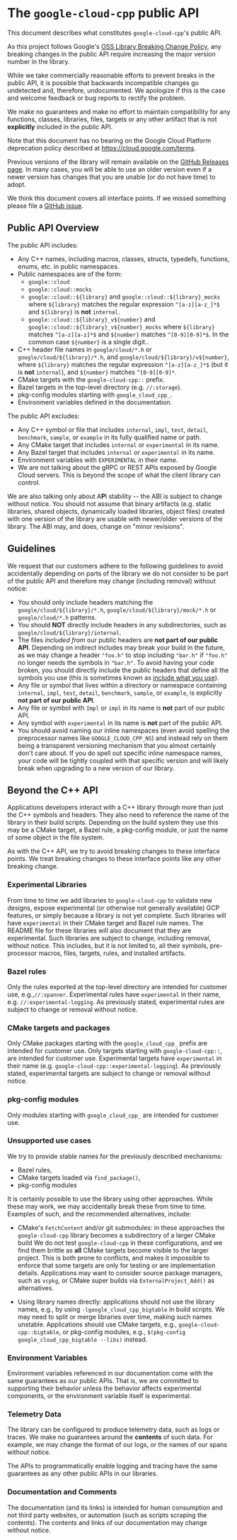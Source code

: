 # The `google-cloud-cpp` public API

This document describes what constitutes `google-cloud-cpp`'s public API.

As this project follows Google's [OSS Library Breaking Change Policy], any
breaking changes in the public API require increasing the major version number
in the library.

While we take commercially reasonable efforts to prevent breaks in the public
API, it is possible that backwards incompatible changes go undetected and,
therefore, undocumented. We apologize if this is the case and welcome feedback
or bug reports to rectify the problem.

We make no guarantees and make no effort to maintain compatibility for any
functions, classes, libraries, files, targets or any other artifact that is not
**explicitly** included in the public API.

Note that this document has no bearing on the Google Cloud Platform deprecation
policy described at https://cloud.google.com/terms.

Previous versions of the library will remain available on the
[GitHub Releases page]. In many cases, you will be able to use an older version
even if a newer version has changes that you are unable (or do not have time) to
adopt.

We think this document covers all interface points. If we missed something
please file a [GitHub issue][github-issue].

## Public API Overview

The public API includes:

- Any C++ names, including macros, classes, structs, typedefs, functions, enums,
  etc. in public namespaces.
- Public namespaces are of the form:
  - `google::cloud`
  - `google::cloud::mocks`
  - `google::cloud::${library}` and `google::cloud::${library}_mocks` where
    `${library}` matches the regular expression `^[a-z][a-z_]*$` and
    `${library}` is **not** `internal`.
  - `google::cloud::${library}_v${number}` and
    `google::cloud::${library}_v${number}_mocks` where `${library}` matches
    `^[a-z][a-z]*$` and `${number}` matches `^[0-9][0-9]*$`. In the common
    case `${number}` is a single digit..
- C++ header file names in `google/cloud/*.h` or `google/cloud/${library}/*.h`,
  and `google/cloud/${library}/v${number}`, where `${library}` matches the
  regular expression `^[a-z][a-z_]*$` (but it is **not** `internal`), and
  `${number}` matches `^[0-9][0-9]*`.
- CMake targets with the `google-cloud-cpp::` prefix.
- Bazel targets in the top-level directory (e.g. `//:storage`).
- pkg-config modules starting with `google_cloud_cpp_`.
- Environment variables defined in the documentation.

The public API excludes:

- Any C++ symbol or file that includes `internal`, `impl`, `test`, `detail`,
  `benchmark`, `sample`, or `example` in its fully qualified name or path.
- Any CMake target that includes `internal` or `experimental` in its name.
- Any Bazel target that includes `internal` or `experimental` in its name.
- Environment variables with `EXPERIMENTAL` in their name.
- We are not talking about the gRPC or REST APIs exposed by Google Cloud
  servers. This is beyond the scope of what the client library can control.

We are also talking only about A**P**I stability -- the ABI is subject to change
without notice. You should not assume that binary artifacts (e.g. static
libraries, shared objects, dynamically loaded libraries, object files) created
with one version of the library are usable with newer/older versions of the
library. The ABI may, and does, change on "minor revisions".

## Guidelines

We request that our customers adhere to the following guidelines to avoid
accidentally depending on parts of the library we do not consider to be part of
the public API and therefore may change (including removal) without notice:

- You should only include headers matching the `google/cloud/${library}/*.h`,
  `google/cloud/${library}/mock/*.h` or `google/cloud/*.h` patterns.
- You should **NOT** directly include headers in any subdirectories, such as
  `google/cloud/${library}/internal`.
- The files *included from* our public headers are **not part of our public
  API**. Depending on indirect includes may break your build in the future, as
  we may change a header `"foo.h"` to stop including `"bar.h"` if `"foo.h"` no
  longer needs the symbols in `"bar.h"`. To avoid having your code broken, you
  should directly include the public headers that define all the symbols you
  use (this is sometimes known as [include what you use]).
- Any file or symbol that lives within a directory or namespace containing
  `internal`, `impl`, `test`, `detail`, `benchmark`, `sample`, or `example`, is
  explicitly **not part of our public API**.
- Any file or symbol with `Impl` or `impl` in its name is **not** part of our
  public API.
- Any symbol with `experimental` in its name is **not** part of the public API.
- You should avoid naming our inline namespaces (even avoid spelling the
  preprocessor names like `GOOGLE_CLOUD_CPP_NS`) and instead rely on them being
  a transparent versioning mechanism that you almost certainly don't care
  about. If you do spell out specific inline namespace names, your code will be
  tightly coupled with that specific version and will likely break when
  upgrading to a new version of our library.

## Beyond the C++ API

Applications developers interact with a C++ library through more than just
the C++ symbols and headers. They also need to reference the name of the
library in their build scripts. Depending on the build system they use
this may be a CMake target, a Bazel rule, a pkg-config module, or just the
name of some object in the file system.

As with the C++ API, we try to avoid breaking changes to these interface
points.  We treat breaking changes to these interface points like any other
breaking change.

### Experimental Libraries

From time to time we add libraries to `google-cloud-cpp` to validate new
designs, expose experimental (or otherwise not generally available) GCP
features, or simply because a library is not yet complete. Such libraries
will have `experimental` in their CMake target and Bazel rule names. The
README file for these libraries will also document that they are experimental.
Such libraries are subject to change, including removal, without notice.
This includes, but it is not limited to, all their symbols, pre-processor
macros, files, targets, rules, and installed artifacts.

### Bazel rules

Only the rules exported at the top-level directory are intended for customer
use, e.g.,`//:spanner`. Experimental rules have `experimental` in their name,
e.g. `//:experimental-logging`. As previously stated, experimental rules are
subject to change or removal without notice.

### CMake targets and packages

Only CMake packages starting with the `google_cloud_cpp_` prefix are intended
for customer use. Only targets starting with `google-cloud-cpp::`, are intended
for customer use. Experimental targets have `experimental` in their name (e.g.
`google-cloud-cpp::experimental-logging`). As previously stated, experimental
targets are subject to change or removal without notice.

### pkg-config modules

Only modules starting with `google_cloud_cpp_` are intended for customer use.

### Unsupported use cases

We try to provide stable names for the previously described mechanisms:

- Bazel rules,
- CMake targets loaded via `find_package()`,
- pkg-config modules

It is certainly possible to use the library using other approaches. While
these may work, we may accidentally break these from time to time. Examples of
such, and the recommended alternatives, include:

- CMake's `FetchContent` and/or git submodules: in these approaches the
  `google-cloud-cpp` library becomes a subdirectory of a larger CMake build
  We do not test `google-cloud-cpp` in these  configurations, and we find them
  brittle as **all** CMake targets become visible to the larger project.
  This is both prone to conflicts, and makes it impossible to enforce that
  some targets are only for testing or are implementation details.
  Applications may want to consider source package managers, such as
  `vcpkg`, or CMake super builds via `ExternalProject_Add()` as alternatives.

- Using library names directly: applications should not use the
  library names, e.g., by using `-lgoogle_cloud_cpp_bigtable`
  in build scripts. We may need to split or merge libraries over time,
  making such names unstable. Applications should use CMake targets,
  e.g., `google-cloud-cpp::bigtable`, or pkg-config modules, e.g.,
  `$(pkg-config google_cloud_cpp_bigtable --libs)` instead.

### Environment Variables

Environment variables referenced in our documentation come with the same
guarantees as our public APIs. That is, we are committed to supporting their
behavior unless the behavior affects experimental components, or the environment
variable itself is experimental.

### Telemetry Data

The library can be configured to produce telemetry data, such as logs or traces.
We make no guarantees around the **contents** of such data. For example, we may
change the format of our logs, or the names of our spans without notice.

The APIs to programmatically enable logging and tracing have the same guarantees
as any other public APIs in our libraries.

### Documentation and Comments

The documentation (and its links) is intended for human consumption and not
third party websites, or automation (such as scripts scraping the contents). The
contents and links of our documentation may change without notice.

[github releases page]: https://github.com/googleapis/google-cloud-cpp/releases
[github-issue]: https://github.com/googleapis/google-cloud-cpp/issues/new/choose
[include what you use]: https://include-what-you-use.org/
[oss library breaking change policy]: https://opensource.google/documentation/policies/library-breaking-change
